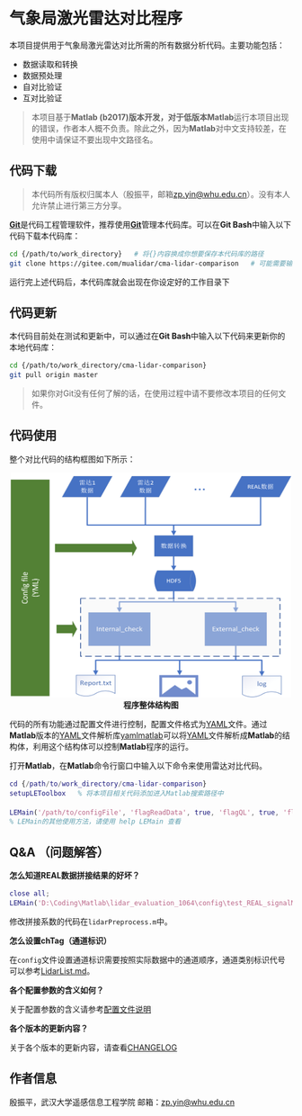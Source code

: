 # 气象局激光雷达对比程序

本项目提供用于气象局激光雷达对比所需的所有数据分析代码。主要功能包括：

- 数据读取和转换
- 数据预处理
- 自对比验证
- 互对比验证

> 本项目基于**Matlab (b2017)**版本开发，对于低版本**Matlab**运行本项目出现的错误，作者本人概不负责。除此之外，因为**Matlab**对中文支持较差，在使用中请保证不要出现中文路径名。

## 代码下载

> 本代码所有版权归属本人（殷振平，邮箱<zp.yin@whu.edu.cn>）。没有本人允许禁止进行第三方分享。

[**Git**][1]是代码工程管理软件，推荐使用[**Git**][1]管理本代码库。可以在**Git Bash**中输入以下代码下载本代码库：

```bash
cd {/path/to/work_directory}   # 将{}内容换成你想要保存本代码库的路径
git clone https://gitee.com/mualidar/cma-lidar-comparison   # 可能需要输入你的Gitee账号和密码
```

运行完上述代码后，本代码库就会出现在你设定好的工作目录下

## 代码更新

本代码目前处在测试和更新中，可以通过在**Git Bash**中输入以下代码来更新你的本地代码库：

```bash
cd {/path/to/work_directory/cma-lidar-comparison}
git pull origin master
```

> 如果你对Git没有任何了解的话，在使用过程中请不要修改本项目的任何文件。

## 代码使用

整个对比代码的结构框图如下所示：

<p align='center'>
<img src='./image/程序整体结构图.png', width=500, height=400, lat='结构图'>
<br>
<b>程序整体结构图</b>

代码的所有功能通过配置文件进行控制，配置文件格式为[YAML][2]文件。通过**Matlab**版本的[YAML][2]文件解析库[yamlmatlab][3]可以将[YAML][2]文件解析成**Matlab**的结构体，利用这个结构体可以控制**Matlab**程序的运行。

打开**Matlab**，在**Matlab**命令行窗口中输入以下命令来使用雷达对比代码。

```matlab
cd {/path/to/work_directory/cma-lidar-comparison}
setupLEToolbox   % 将本项目相关代码添加进入Matlab搜索路径中

LEMain('/path/to/configFile', 'flagReadData', true, 'flagQL', true, 'flagDebug', false);   % 显示雷达数据快照，其中注意设置config文件的绝对路径
% LEMain的其他使用方法，请使用 help LEMain 查看
```

## Q&A （问题解答）

**怎么知道REAL数据拼接结果的好坏？**

```matlab
close all;
LEMain('D:\Coding\Matlab\lidar_evaluation_1064\config\test_REAL_signalMerge_config.yml', 'flagReadData', true, 'flagDebug', true, 'flagQL', true);
```

修改拼接系数的代码在`lidarPreprocess.m`中。

**怎么设置chTag（通道标识）**

在`config`文件设置通道标识需要按照实际数据中的通道顺序，通道类别标识代号可以参考[LidarList.md](./docs/lidarList.md)。

**各个配置参数的含义如何？**

关于配置参数的含义请参考[配置文件说明](./docs/配置文件说明.pdf)

**各个版本的更新内容？**

关于各个版本的更新内容，请查看[CHANGELOG](CHANGELOG)

## 作者信息

殷振平，武汉大学遥感信息工程学院
邮箱：zp.yin@whu.edu.cn

[1]: https://git-scm.com/downloads
[2]: https://yaml.org/
[3]: https://code.google.com/archive/p/yamlmatlab/